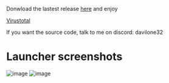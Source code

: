 Donwload the lastest release <a href="https://github.com/Davilone32Oficial/MinecraftLauncher/releases">here</a> and enjoy

<a href="https://www.virustotal.com/gui/file/cfc707415f58c9edd35edb60d3f440db0fb5f8415b447cad9506740eb75ec937?nocache=1">Virustotal</a>

If you want the source code, talk to me on discord: davilone32

# Launcher screenshots 
![image](https://github.com/TheNewR00t/MinecraftLauncher/assets/126024362/4901e8e9-d982-41f3-b9bd-ad0e13235bc4)
![image](https://github.com/TheNewR00t/MinecraftLauncher/assets/126024362/7b0ad592-ed32-44df-beee-6826464d9635)

